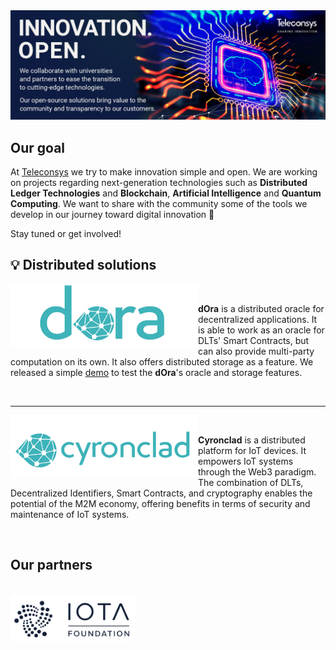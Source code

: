 <img src=https://raw.githubusercontent.com/teleconsys/.github/main/images/banner.jpg>

## Our goal

At [Teleconsys](https://www.teleconsys.it/) we try to make innovation simple and open. We are working on projects regarding next-generation technologies such as **Distributed Ledger Technologies** and **Blockchain**, **Artificial Intelligence** and **Quantum Computing**. We want to share with the community some of the tools we develop in our journey toward digital innovation :rocket:

Stay tuned or get involved!

:bulb: Distributed solutions 
---
<img align="left"  width="300" src="https://raw.githubusercontent.com/teleconsys/.github/main/images/dora_logo_small.png"> 

<br>

**dOra** is a distributed oracle for decentralized applications. It is able to work as an oracle for DLTs' Smart Contracts, but can also provide multi-party computation on its own. It also offers distributed storage as a feature. We released a simple [demo](https://github.com/teleconsys/dora-storage-demo)</a> to test the **dOra**'s oracle and storage features.  

<br>

___

<img align="left" width="300" src="https://raw.githubusercontent.com/teleconsys/.github/main/images/cyronclad_logo_small.png">

<br>

**Cyronclad** is a distributed platform for IoT devices. It empowers IoT systems through the Web3 paradigm. The combination of DLTs, Decentralized Identifiers, Smart Contracts, and cryptography enables the potential of the M2M economy, offering benefits in terms of security and maintenance of IoT systems.

<br>

## Our partners

<br>
<a href="https://www.iota.org/" id="iota_f"><img src="https://raw.githubusercontent.com/teleconsys/.github/main/images/iota_found.png" width=200 style="float:left"></a>
